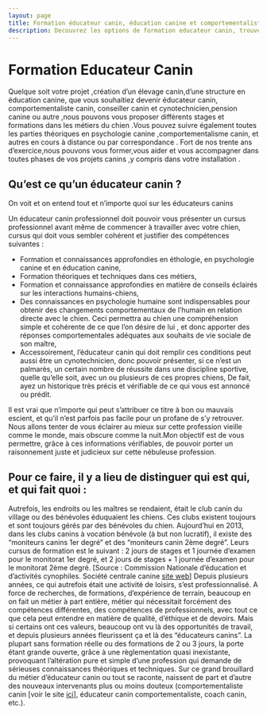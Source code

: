```yaml
---
layout: page
title: Formation éducateur canin, éducation canine et comportementaliste des chiens
description: Decouvrez les options de formation educateur canin, trouver les meilleurs instructeurs et apprentissages, et trouvez le centre de formation le plus proche.
---
```

# Formation Educateur Canin
Quelque soit votre projet ,création d’un élevage canin,d’une structure en éducation canine, que vous souhaitiez devenir éducateur canin, comportementaliste canin, conseiller canin et cynotechnicien,pension canine ou autre ,nous pouvons vous proposer différents stages et formations dans les métiers du chien .Vous pouvez suivre également toutes les parties théoriques en psychologie canine ,comportementalisme canin, et autres en cours à distance ou par correspondance . Fort de nos trente ans d’exercice,nous pouvons vous former,vous aider et vous accompagner dans toutes phases de vos projets canins ,y compris dans votre installation .
## Qu’est ce qu’un éducateur canin ?
On voit et on entend tout et n’importe quoi sur les éducateurs canins

Un éducateur canin professionnel doit pouvoir vous présenter un cursus professionnel avant même de commencer à travailler avec  votre chien, cursus qui doit vous sembler cohérent et justifier des compétences suivantes : 
* Formation et connaissances approfondies en éthologie, en psychologie canine et en éducation canine, 
* Formation théoriques et techniques dans ces métiers, 
* Formation et connaissance approfondies en matière de conseils éclairés sur les interactions humains-chiens, 
* Des connaissances en psychologie humaine sont indispensables pour obtenir des changements comportementaux de l’humain en relation directe avec le chien. Ceci permettra au chien une compréhension simple et cohérente de ce que l’on désire de lui , et donc apporter des réponses comportementales adéquates aux souhaits de vie sociale de son maître,
* Accessoirement, l’éducateur canin qui doit remplir ces conditions peut aussi être un cynotechnicien, donc pouvoir présenter, si ce n’est un palmarès, un certain nombre de réussite dans une discipline sportive, quelle qu’elle soit, avec un ou plusieurs de ces propres chiens,
De fait, ayez un historique très précis et vérifiable de ce qui vous est annoncé ou prédit.

Il est vrai que n’importe qui peut s’attribuer ce titre à bon ou mauvais escient, et qu’il n’est parfois pas facile pour un profane de s’y retrouver. Nous allons tenter de vous éclairer au mieux sur cette profession vieille comme le monde, mais obscure comme la nuit.Mon objectif est de vous permettre, grâce à ces informations vérifiables, de pouvoir porter un raisonnement juste et judicieux sur cette nébuleuse profession.
## Pour ce faire, il y a lieu de distinguer qui est qui, et qui fait quoi :
Autrefois, les endroits ou les maîtres se rendaient, était le club canin du village ou des bénévoles éduquaient les chiens. Ces clubs existent toujours et sont toujours gérés par des bénévoles du chien. Aujourd’hui en 2013, dans les clubs canins à vocation bénévole (à but non lucratif), il existe des “moniteurs canins 1er degré” et des “moniteurs canin 2ème degré”. Leurs cursus de formation est le suivant : 2 jours de stages et 1 journée d’examen pour le monitorat 1er degré, et 2 jours de stages + 1 journée d’examen pour le monitorat 2ème degré. [Source : Commission Nationale d’éducation et d’activités cynophiles. Société centrale canine [site web](http://activites-canines.com/)]  Depuis plusieurs années, ce qui autrefois était une activité de loisirs, s’est professionnalisé. A force de recherches, de formations, d’expérience de terrain, beaucoup en on fait un métier à part entière, métier qui nécessitait forcément des compétences différentes, des compétences de professionnels, avec tout ce que cela peut entendre en matière de qualité, d’éthique et de devoirs. Mais si certains ont ces valeurs, beaucoup ont vu là des opportunités de travail, et depuis plusieurs années fleurissent ça et là des “éducateurs canins”. La plupart sans formation réelle ou des formations de 2 ou 3 jours, la porte étant grande ouverte, grâce à une règlementation quasi inexistante, provoquant l’altération pure et simple d’une profession qui demande de sérieuses connaissances théoriques et techniques. Sur ce grand brouillard du métier d’éducateur canin ou tout se raconte, naissent de part et d’autre des nouveaux intervenants plus ou moins douteux (comportementaliste canin [voir le site [ici](http://www.metier-comportementaliste-canin.com/)], éducateur canin comportementaliste, coach canin, etc.).
